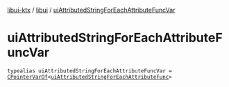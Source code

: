 [libui-ktx](../index.md) / [libui](index.md) / [uiAttributedStringForEachAttributeFuncVar](./ui-attributed-string-for-each-attribute-func-var.md)

# uiAttributedStringForEachAttributeFuncVar

`typealias uiAttributedStringForEachAttributeFuncVar = `[`CPointerVarOf`](../kotlinx.cinterop/-c-pointer-var-of/index.md)`<`[`uiAttributedStringForEachAttributeFunc`](ui-attributed-string-for-each-attribute-func.md)`>`